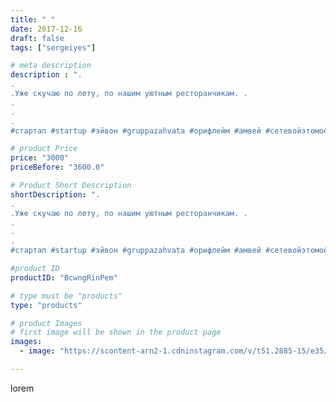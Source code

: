 ```yaml
---
title: " "
date: 2017-12-16
draft: false
tags: ["sergeiyes"]

# meta description
description : ".
.
.Уже скучаю по лету, по нашим уютным ресторанчикам. .
.
.
.
#стартап #startup #эйвон #gruppazahvata #орифлейм #амвей #сетевойэтомоё #сетевой #миллионер #биз"

# product Price
price: "3000"
priceBefore: "3600.0"

# Product Short Description
shortDescription: ".
.
.Уже скучаю по лету, по нашим уютным ресторанчикам. .
.
.
.
#стартап #startup #эйвон #gruppazahvata #орифлейм #амвей #сетевойэтомоё #сетевой #миллионер #бизнесбезвложений #млм #легкиеденьги #сетевойэтомодно #автобонус #сетевоймаркетинг #стильжизни #типичныесетевики #пятигорск #кмв #ессентуки #бизнес #churslabs #sergeystar"

#product ID
productID: "BcwngRinPem"

# type must be "products"
type: "products"

# product Images
# first image will be shown in the product page
images:
  - image: "https://scontent-arn2-1.cdninstagram.com/v/t51.2885-15/e35/25009152_2246578685367757_4386723461188288512_n.jpg?se=7&tp=1&_nc_ht=scontent-arn2-1.cdninstagram.com&_nc_cat=101&_nc_ohc=TRNnqugJv14AX8w4T_A&ccb=7-4&oh=ff1fbd4eb31ffe604dd1001ee3bbe3d9&oe=608374A9&_nc_sid=86f79a&ig_cache_key=MTY3MTAwOTIwMzQyNTk2NTk5MA%3D%3D.2-ccb7-4"

---
```

lorem
